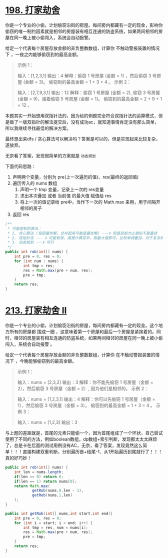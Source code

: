 # [198. 打家劫舍](https://leetcode.cn/problems/house-robber/)

你是一个专业的小偷，计划偷窃沿街的房屋。每间房内都藏有一定的现金，影响你偷窃的唯一制约因素就是相邻的房屋装有相互连通的防盗系统，如果两间相邻的房屋在同一晚上被小偷闯入，系统会自动报警。

给定一个代表每个房屋存放金额的非负整数数组，计算你 不触动警报装置的情况下 ，一夜之内能够偷窃到的最高金额。

> 示例 1：
>
> 输入：[1,2,3,1]
> 输出：4
> 解释：偷窃 1 号房屋 (金额 = 1) ，然后偷窃 3 号房屋 (金额 = 3)。
>      偷窃到的最高金额 = 1 + 3 = 4 。
> 示例 2：
>
> 输入：[2,7,9,3,1]
> 输出：12
> 解释：偷窃 1 号房屋 (金额 = 2), 偷窃 3 号房屋 (金额 = 9)，接着偷窃 5 号房屋 (金额 = 1)。
>      偷窃到的最高金额 = 2 + 9 + 1 = 12 。

本题其实一开始想用双指针法的，因为给的例题完全符合双指针法的运算模式，但是做了一版双指针的解法提交后，没有成功ac，就知道事情肯定没有那么简单，所以我继续寻找最佳的解决方案。

最终想出来dfs / 贪心算法可以解决吗？答案是可以的，但是实现起来比较复杂，遂放弃。

无奈看了答案，发现很简单的方案就是 ```动态规划```

下面代码思路：

1. 声明两个变量，分别为 pre(上一次遍历的值)、res(最终的返回值)
2. 遍历传入的 nums 数组
   1. 声明一个 tmp 变量，记录上一次的 res变量
   2. 求出本次叠加 或者 当前值 的最大值 赋值给 res
   3. 将上一次的值记录给 pre中，当作下一次的 Math.max 来用，用于间隔开相邻的房子
3. 返回 res

```java
/**
 * 可能想到的算法：
 * 1. 贪心算法 (局部最优解，合并起来可能是最优解) ---》 但是目前为止貌似不是最佳
 * 2. 双指针法 --- 》 可能有效，直接计算完毕，取最大值即可，比较单调叠加，对于复杂情况无法求出正确值
 * 3. 动态规划 ---》 可行
 */
public int rob(int[] nums) {
    int pre = 0, res = 0;
    for (int num : nums) {
        int tmp = res;
        res = Math.max(pre + num, res);
        pre = tmp;
    }
    return res;
}
```



# [213. 打家劫舍 II](https://leetcode.cn/problems/house-robber-ii/)

你是一个专业的小偷，计划偷窃沿街的房屋，每间房内都藏有一定的现金。这个地方所有的房屋都 围成一圈 ，这意味着第一个房屋和最后一个房屋是紧挨着的。同时，相邻的房屋装有相互连通的防盗系统，如果两间相邻的房屋在同一晚上被小偷闯入，系统会自动报警 。

给定一个代表每个房屋存放金额的非负整数数组，计算你 在不触动警报装置的情况下 ，今晚能够偷窃到的最高金额。

> 示例 1：
>
> 输入：nums = [2,3,2]
> 输出：3
> 解释：你不能先偷窃 1 号房屋（金额 = 2），然后偷窃 3 号房屋（金额 = 2）, 因为他们是相邻的。
> 示例 2：
>
> 输入：nums = [1,2,3,1]
> 输出：4
> 解释：你可以先偷窃 1 号房屋（金额 = 1），然后偷窃 3 号房屋（金额 = 3）。
>      偷窃到的最高金额 = 1 + 3 = 4 。
> 示例 3：
>
> 输入：nums = [1,2,3]
> 输出：3

与上题的差距就是，首尾的元素只能偷一个，因为首尾组成了一个环状，自己尝试使用了不同的方法，例如boolean数组，dp数组+索引判断，发现都太太太麻烦了，总是卡在后面的测试用例没有AC，无奈，看了答案，发现竟然这么简单！！！直接构建双重判断，分别遍历首+结尾-1、从1开始遍历到尾就行了！！！真的好巧妙！

```java
public int rob(int[] nums) {
    int len = nums.length;
    if(len == 0) return 0;
    if(len == 1) return nums[0];
    return Math.max(
            getRob(nums,0,len - 1),
            getRob(nums,1,len)
    );
}

public int getRob(int[] nums,int start,int end){
    int pre = 0, res = 0;
    for (int i = start; i < end; i++) {
        int tmp = res, num = nums[i];
        res = Math.max(pre + num, res);
        pre = tmp;
    }
    return res;
}
```